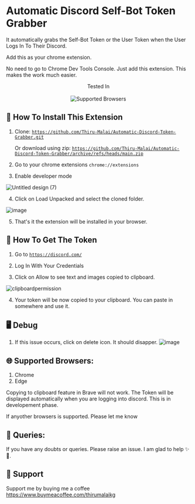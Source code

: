 # Automatic Discord Self-Bot Token Grabber
 It automatically grabs the Self-Bot Token or the User Token when the User Logs In To Their Discord.
 
 Add this as your chrome extension.

 No need to go to Chrome Dev Tools Console. Just add this extension. This makes the work much easier.

<p align="center">
  Tested In
  <br><br>
  <img src="https://img.shields.io/badge/browsers-Chrome%20%7C%20Edge%20%7C%20Brave-blue" alt="Supported Browsers">
 </p>

## 🤖 How To Install This Extension

 1. Clone: <code>https://github.com/Thiru-Malai/Automatic-Discord-Token-Grabber.git</code>
 
    Or download using zip: <code>https://github.com/Thiru-Malai/Automatic-Discord-Token-Grabber/archive/refs/heads/main.zip</code>

 2. Go to your chrome extensions <code>chrome://extensions</code>

 3. Enable developer mode
 
![Untitled design (7)](https://user-images.githubusercontent.com/73980589/218159861-0ef4869d-c741-4878-bff0-bea885c6b533.png)

 4. Click on Load Unpacked and select the cloned folder.

![image](https://user-images.githubusercontent.com/73980589/218063454-1dc41706-795c-4c3c-8f3b-3d2858214067.png)

 5. That's it the extension will be installed in your browser.

## 🔑 How To Get The Token

 1. Go to <code>https://discord.com/</code>

 2. Log In With Your Credentials

 3. Click on Allow to see text and images copied to clipboard.

![clipboardpermission](https://user-images.githubusercontent.com/73980589/218063488-dec05869-5279-4a61-9760-b43ce06e40ea.PNG)

 4. Your token will be now copied to your clipboard. You can paste in somewhere and use it.

## 🖥️ Debug

 1. If this issue occurs, click on delete icon. It should disapper.
![image](https://user-images.githubusercontent.com/73980589/218163792-a36454b3-b887-4ed4-a352-4c7fb27df282.png)

## 🌐 Supported Browsers:

 1. Chrome
 2. Edge
 
 Copying to clipboard feature in Brave will not work. The Token will be displayed automatically when you are logging into discord.
 This is in developement phase.
 
 If anyother browsers is supported. Please let me know

## 💭 Queries:

 If you have any doubts or queries. Please raise an issue. I am glad to help ✨💞.
 
## 💞 Support 

 Support me by buying me a coffee https://www.buymeacoffee.com/thirumalaikg

